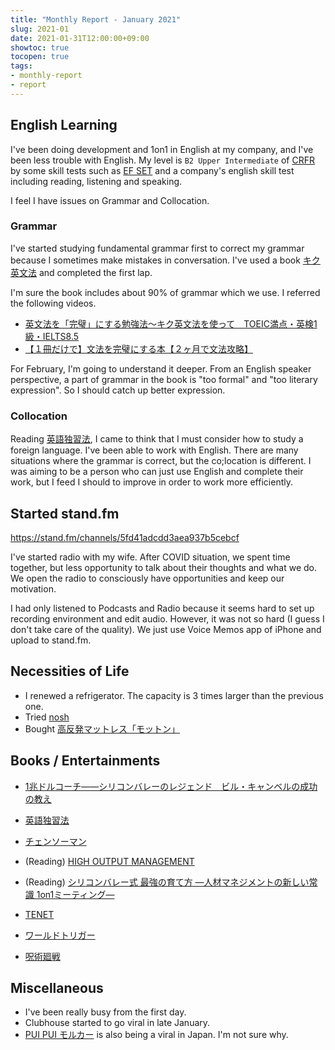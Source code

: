 ```yaml
---
title: "Monthly Report - January 2021"
slug: 2021-01
date: 2021-01-31T12:00:00+09:00
showtoc: true
tocopen: true
tags:
- monthly-report
- report
---
```


## English Learning

I've been doing development and 1on1 in English at my company, and I've been less trouble with English. My level is `B2 Upper Intermediate` of [CRFR](https://en.wikipedia.org/wiki/Common_European_Framework_of_Reference_for_Languages) by some skill tests such as [EF SET](http://efset.org/) and a company's english skill test including reading, listening and speaking.

I feel I have issues on Grammar and Collocation.

### Grammar
  
I've started studying fundamental grammar first to correct my grammar because I sometimes make mistakes in conversation. I've used a book [キク英文法](https://amzn.to/3aikxtZ) and completed the first lap.

I'm sure the book includes about 90% of grammar which we use. I referred the following videos. 

- [英文法を「完璧」にする勉強法～キク英文法を使って　TOEIC満点・英検1級・IELTS8.5](https://youtu.be/GFJ8iOVdM9w)
- [【１冊だけで】文法を完璧にする本【２ヶ月で文法攻略】](https://youtu.be/HTI8d2GRO2Y)

For February, I'm going to understand it deeper.
From an English speaker perspective, a part of grammar in the book is "too formal" and "too literary expression". So I should catch up better expression. 

### Collocation

Reading [英語独習法](/self-learning-english/), I came to think that I must consider how to study a foreign language. I've been able to work with English. There are many situations where the grammar is correct, but the co;location is different. I was aiming to be a person who can just use English and complete their work, but I feed I should to improve in order to work more efficiently. 

## Started stand.fm

https://stand.fm/channels/5fd41adcdd3aea937b5cebcf

I've started radio with my wife. After COVID situation, we spent time together, but less opportunity to talk about their thoughts and what we do. We open the radio to consciously have opportunities and keep our motivation.

I had only listened to Podcasts and Radio because it seems hard to set up recording environment and edit audio. However, it was not so hard (I guess I don't take care of the quality). We just use Voice Memos app of iPhone and upload to stand.fm.

## Necessities of Life

- I renewed a refrigerator. The capacity is 3 times larger than the previous one.
- Tried [nosh](https://nosh.jp/)
- Bought [高反発マットレス「モットン」](https://motton-japan.com/motton/)

## Books / Entertainments

- [1兆ドルコーチ――シリコンバレーのレジェンド　ビル・キャンベルの成功の教え](https://amzn.to/3tm2xrk)
- [英語独習法](https://amzn.to/3teIZ7W)
- [チェンソーマン](https://amzn.to/3cmSQml)
- (Reading) [HIGH OUTPUT MANAGEMENT](https://amzn.to/3csa7e2)
- (Reading) [シリコンバレー式 最強の育て方 ―人材マネジメントの新しい常識 1on1ミーティング―](https://amzn.to/3tdNcJ6)

- [TENET](https://amzn.to/3tbY8Hd)
- [ワールドトリガー](https://www.netflix.com/browse?jbv=80149562)
- [呪術廻戦](https://www.netflix.com/title/81278456)

## Miscellaneous

- I've been really busy from the first day.
- Clubhouse started to go viral in late January.
- [PUI PUI モルカー](https://www.youtube.com/watch?v=7Dr14FJvYmw) is also being a viral in Japan. I'm not sure why.

